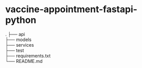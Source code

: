 # vaccine-appointment-fastapi-python
.
├── api                         
├── models                     
├── services                   
├── test                       
├── requirements.txt          
└── README.md                  
